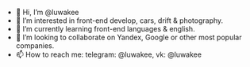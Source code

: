 - 👋 Hi, I’m @luwakee
- 👀 I’m interested in front-end develop, cars, drift & photography. 
- 🌱 I’m currently learning front-end languages & english.
- 💞️ I’m looking to collaborate on Yandex, Google or other most popular companies.
- 📫 How to reach me: telegram: @luwakee, vk: @luwakee
